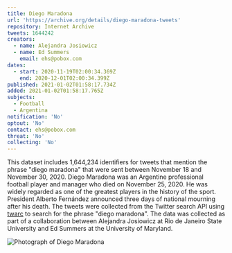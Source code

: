 ```yaml
---
title: Diego Maradona
url: 'https://archive.org/details/diego-maradona-tweets'
repository: Internet Archive
tweets: 1644242
creators:
  - name: Alejandra Josiowicz
  - name: Ed Summers
    email: ehs@pobox.com
dates:
  - start: 2020-11-19T02:00:34.369Z
    end: 2020-12-01T02:00:34.399Z
published: 2021-01-02T01:58:17.734Z
added: 2021-01-02T01:58:17.765Z
subjects:
  - Football
  - Argentina
notification: 'No'
optout: 'No'
contact: ehs@pobox.com
threat: 'No'
collecting: 'No'
---
```

This dataset includes 1,644,234 identifiers for tweets that mention the phrase "diego maradona" that were sent between November 18 and November 30, 2020. Diego Maradona was an Argentine professional football player and manager who died on November 25, 2020. He was widely regarded as one of the greatest players in the history of the sport. President Alberto Fernández announced three days of national mourning after his death. The tweets were collected from the Twitter search API using [twarc](https://github.com/docnow/twarc) to search for the phrase "diego maradona". The data was collected as part of a collaboration between Alejandra Josiowicz at Rio de Janeiro State University and Ed Summers at the University of Maryland.

![Photograph of Diego Maradona](/images/330px-argentina_celebrando_copa_-cropped-.jpeg "Players of Argentina celebrating at Estadio Azteca by El Gráfico")
